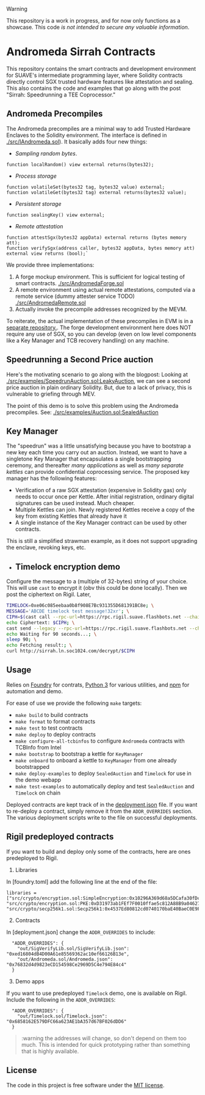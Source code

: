 > [!WARNING]
> This repository is a work in progress, and for now only functions as a showcase. This code *is not intended to secure any valuable information*.

# Andromeda Sirrah Contracts

This repository contains the smart contracts and development environment for SUAVE's intermediate programming layer, where Solidity contracts directly control SGX trusted hardware features like attestation and sealing. This also contains the code and examples that go along with the post "Sirrah: Speedrunning a TEE Coprocessor."

## Andromeda Precompiles

The Andromeda precompiles are a minimal way to add Trusted Hardware Enclaves to the Solidity environment.
The interface is defined in [./src/IAndromeda.sol](./src/IAndromeda.sol)). It basically adds four new things:

- *Sampling random bytes*.

```solidity
function localRandom() view external returns(bytes32);
```

- *Process storage*

```solidity
function volatileSet(bytes32 tag, bytes32 value) external;
function volatileGet(bytes32 tag) external returns(bytes32 value);
```

- *Persistent storage*

```solidity
function sealingKey() view external;
```

- *Remote attestation*

 ```solidity
function attestSgx(bytes32 appData) external returns (bytes memory att);
function verifySgx(address caller, bytes32 appData, bytes memory att) external view returns (bool);`
```

We provide three implementations:

1. A forge mockup environment. This is sufficient for logical testing of smart contracts. [./src/AndromedaForge.sol](./src/AndromedaForge.sol)
2. A remote environment using actual remote attestations, computed via a remote service (dummy attester service TODO) [./src/AndromedaRemote.sol](./src/AndromedaRemote.sol)
3. Actually invoke the precompile addresses recognized by the MEVM.

To reiterate, the actual implementation of these precompiles in EVM is in a [separate repository.](https://github.com/flashbots/suave-andromeda-revm/). The forge development environment here does NOT require any use of SGX, so you can develop (even on low level components like a Key Manager and TCB recovery handling) on any machine.

## Speedrunning a Second Price auction

Here's the motivating scenario to go along with the blogpost: Looking at [./src/examples/SpeedrunAuction.sol:LeakyAuction](./src/examples/SpeedrunAuction.sol), we can see a second price auction in plain ordinary Solidity. But, due to a lack of privacy, this is vulnerable to griefing through MEV.

The point of this demo is to solve this problem using the Andromeda precompiles. See: [./src/examples/Auction.sol:SealedAuction](./src/examples/Auction.sol)

## Key Manager

The "speedrun" was a little unsatisfying because you have to bootstrap a new key each time you carry out an auction. Instead, we want to have a singletone Key Manager that encapsulates a single bootstrapping ceremony, and thereafter *many applications* as well as *many separate kettles* can provide confidential coprocessing service. The proposed key manager has the following features:

- Verification of a raw SGX attestation (expensive in Solidity gas) only needs to occur once per Kettle. After initial registration, ordinary digital signatures can be used instead. Much cheaper.
- Multiple Kettles can join. Newly registered Kettles receive a copy of the key from existing Kettles that already have it
- A single instance of the Key Manager contract can be used by other contracts.

This is still a simplified strawman example, as it does not support upgrading the enclave, revoking keys, etc.

- ## Timelock encryption demo

Configure the message to a (multiple of 32-bytes) string of your choice.
This will use `cast` to encrypt it (obv this could be done locally).
Then we post the ciphertext on Rigil.
Later,

```bash
TIMELOCK=0xe06c085eebaa0b8f908E7Bc931355D681391BC8e; \
MESSAGE='ABCDE timelock test message!32xr'; \
CIPH=$(cast call --rpc-url=https://rpc.rigil.suave.flashbots.net --chain-id=16813125 $TIMELOCK "encryptMessage(string memory message, bytes32 r)returns(bytes)" "$MESSAGE" 0x$(head -c32 /dev/urandom | xxd -p -c64)); \
echo Ciphertext: $CIPH; \
cast send --legacy --rpc-url=https://rpc.rigil.suave.flashbots.net --chain-id=16813125 --private-key=$(cat privkey) $TIMELOCK "submitEncrypted(bytes)" $CIPH; \
echo Waiting for 90 seconds...; \
sleep 90; \
echo Fetching result:; \
curl http://sirrah.ln.soc1024.com/decrypt/$CIPH
```

## Usage

Relies on [Foundry](https://getfoundry.sh/) for contrats, [Python 3](https://www.python.org/downloads/) for various utilities, and [npm](https://nodejs.org/en) for automation and demo.  

For ease of use we provide the following `make` targets:
* `make build` to build contracts
* `make format` to format contracts
* `make test` to test contracts
* `make deploy` to deploy contracts
* `make configure-all-tcbinfos` to configure `Andromeda` contracts with TCBInfo from Intel
* `make bootstrap` to bootstrap a kettle for `KeyManager`
* `make onboard` to onboard a kettle to `KeyManager` from one already bootstrapped
* `make deploy-examples` to deploy `SealedAuction` and `Timelock` for use in the demo webapp
* `make test-examples` to automatically deploy and test `SealedAuction` and `Timelock` on chain

Deployed contracts are kept track of in the [deployment.json](deployment.json) file. If you want to re-deploy a contract, simply remove it from the `ADDR_OVERRIDES` section. The various deployment scripts write to the file on successful deployments.

## Rigil predeployed contracts

If you want to build and deploy only some of the contracts, here are ones predeployed to Rigil.

1. Libraries

In [foundry.toml] add the following line at the end of the file:
```
libraries = ["src/crypto/encryption.sol:SimpleEncryption:0x10296A369d68a5DCafa30fDc9a99Af3154eF3D87", "src/crypto/encryption.sol:PKE:0xD31973ab1FEf7F0010ffae5c812A88B9a046279b", "src/crypto/secp256k1.sol:Secp256k1:0x4537Ed80812cd0740170baE40BaeC0E9F1fEeB53"]
```

2. Contracts

In [deployment.json] change the `ADDR_OVERRIDES` to include:

```
  "ADDR_OVERRIDES": {
    "out/SigVerifyLib.sol/SigVerifyLib.json": "0xed16804dB4D00A61e85569362ac10ef66126B13e",
    "out/Andromeda.sol/Andromeda.json": "0x76832d4d9823eCD154598Ce2969D5C4e794E84c4"
  }
```

3. Demo apps

If you want to use predeployed `Timelock` demo, one is available on Rigil. Include the following in the `ADDR_OVERRIDES`:

```
  "ADDR_OVERRIDES": {
    "out/Timelock.sol/Timelock.json": "0x6858162E579DFC66a623AE1bA357d67BF026dDD6"
  }
```

> :warning the addresses will change, so don't depend on them too much. This is intended for quick prototyping rather than something that is highly available.


## License

The code in this project is free software under the [MIT license](LICENSE).
